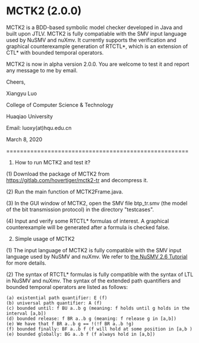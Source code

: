 # MCTK2 (2.0.0)
MCTK2 is a BDD-based symbolic model checker developed in Java and built upon JTLV. MCTK2 is fully compatiable with the SMV input language used by NuSMV and nuXmv. It currently supports the verification and graphical counterexample generation of RTCTL*, which is an extension of CTL* with bounded temporal operators.

MCTK2 is now in alpha version 2.0.0. You are welcome to test it and report any message to me by email.

Cheers,

Xiangyu Luo

College of Computer Science & Technology

Huaqiao University

Email: luoxy(at)hqu.edu.cn

March 8, 2020

=====================================================
1. How to run MCTK2 and test it?

(1) Download the package of MCTK2 from https://gitlab.com/hovertiger/mctk2-tr and decompress it.

(2) Run the main function of MCTK2Frame.java.

(3) In the GUI window of MCTK2, open the SMV file btp_tr.smv (the model of the bit transmission protocol) in the directory "testcases".
 
(4) Input and verify some RTCTL* formulas of interest. A graphical counterexample will be generated after a formula is checked false.

2. Simple usage of MCTK2

(1) The input language of MCTK2 is fully compatible with the SMV input language used by NuSMV and nuXmv. We refer to [the NuSMV 2.6 Tutorial](http://nusmv.fbk.eu/NuSMV/tutorial/v26/tutorial.pdf) for more details.

(2) The syntax of RTCTL* formulas is fully compatible with the syntax of LTL in NuSMV and nuXmv. The syntax of the extended path quantifiers and bounded temporal operators are listed as follows: 

	(a) existential path quantifier: E (f)
	(b) universal path quantifier: A (f)
	(c) bounded until: f BU a..b g (meaning: f holds until g holds in the interval [a,b])
	(d) bounded release: f BR a..b g (meaning: f release g in [a,b])
	(e) We have that f BR a..b g == !(!f BR a..b !g)
	(f) bounded finally: BF a..b f (f will hold at some position in [a,b )
	(e) bounded globally: BG a..b f (f always hold in [a,b])

